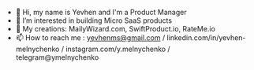 - 👋 Hi, my name is Yevhen and I'm a Product Manager
- 👀 I’m interested in building Micro SaaS products
- 🌱 My creations: MailyWizard.com, SwiftProduct.io, RateMe.io
- 📫 How to reach me : yevhenms@gmail.com / linkedin.com/in/yevhen-melnychenko / instagram.com/y.melnychenko / telegram@ymelnychenko

<!---
ymelnychenkocom/ymelnychenkocom is a ✨ special ✨ repository because its `README.md` (this file) appears on your GitHub profile.
You can click the Preview link to take a look at your changes.
--->
